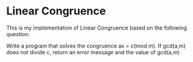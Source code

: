 # Linear Congruence

This is my implementation of Linear Congruence based on the following question:

Write a program that solves the congruence ax = c(mod m). If gcd(a,m) does not divide c, return an error message and the value of gcd(a,m)
